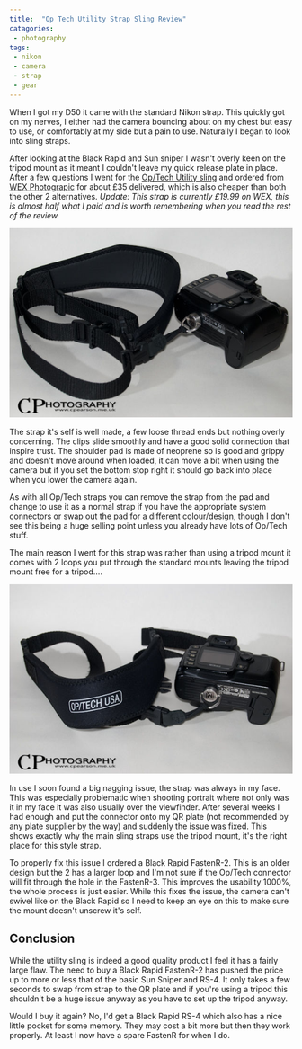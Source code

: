 ```yaml
---
title:  "Op Tech Utility Strap Sling Review"
catagories:
 - photography
tags:
 - nikon
 - camera
 - strap
 - gear
---
```

When I got my D50 it came with the standard Nikon strap. This quickly got on my nerves, I either had the camera bouncing about on my chest but easy to use, or comfortably at my side but a pain to use. Naturally I began to look into sling straps.

After looking at the Black Rapid and Sun sniper I wasn't overly keen on the tripod mount as it meant I couldn't leave my quick release plate in place. After a few questions I went for the [Op/Tech Utility sling][OpTechUtilityStrap] and ordered from [WEX Photograpic][WexOptechStrap] for about £35 delivered, which is also cheaper than both the other 2 alternatives. *Update: This strap is currently £19.99 on WEX, this is almost half what I paid and is worth remembering when you read the rest of the review.*

<img class="padded center"
		alt="Op/Tech Utility Sling"
		src="/images/2011-02-10-optech-utility-strap-sling-review/DSC_0012_20110210.jpg" />

The strap it's self is well made, a few loose thread ends but nothing overly concerning. The clips slide smoothly and have a good solid connection that inspire trust. The shoulder pad is made of neoprene so is good and grippy and doesn't move around when loaded, it can move a bit when using the camera but if you set the bottom stop right it should go back into place when you lower the camera again.

As with all Op/Tech straps you can remove the strap from the pad and change to use it as a normal strap if you have the appropriate system connectors or swap out the pad for a different colour/design, though I don't see this being a huge selling point unless you already have lots of Op/Tech stuff.

The main reason I went for this strap was rather than using a tripod mount it comes with 2 loops you put through the standard mounts leaving the tripod mount free for a tripod....

<img class="padded center"
		alt="Op/Tech Utility Sling"
		src="/images/2011-02-10-optech-utility-strap-sling-review/DSC_0014_20110210.jpg" />

In use I soon found a big nagging issue, the strap was always in my face. This was especially problematic when shooting portrait where not only was it in my face it was also usually over the viewfinder. After several weeks I had enough and put the connector onto my QR plate (not recommended by any plate supplier by the way) and suddenly the issue was fixed. This shows exactly why the main sling straps use the tripod mount, it's the right place for this style strap.

To properly fix this issue I ordered a Black Rapid FastenR-2. This is an older design but the 2 has a larger loop and I'm not sure if the Op/Tech connector will fit through the hole in the FastenR-3. This improves the usability 1000%, the whole process is just easier. While this fixes the issue, the camera can't swivel like on the Black Rapid so I need to keep an eye on this to make sure the mount doesn't unscrew it's self.

## Conclusion
While the utility sling is indeed a good quality product I feel it has a fairly large flaw. The need to buy a Black Rapid FastenR-2 has pushed the price up to more or less that of the basic Sun Sniper and RS-4. It only takes a few seconds to swap from strap to the QR plate and if you're using a tripod this shouldn't be a huge issue anyway as you have to set up the tripod anyway.

Would I buy it again? No, I'd get a Black Rapid RS-4 which also has a nice little pocket for some memory. They may cost a bit more but then they work properly. At least I now have a spare FastenR for when I do.

[WexOptechStrap]: http://www.wexphotographic.com/buy-optech-utility-strap-sling-version-black/p1521108
[OpTechUtilityStrap]: http://optechusa.com/utility-strap-sling.html
